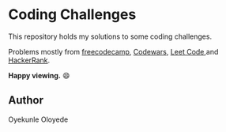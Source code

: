 # Coding Challenges

This repository holds my solutions to some coding challenges.

Problems mostly from [freecodecamp](freecodecamp.org), [Codewars](codewars.com), [Leet Code](leetcode.com),and [HackerRank](hackerrank.com).

**Happy viewing.** 😄

## Author

Oyekunle Oloyede
